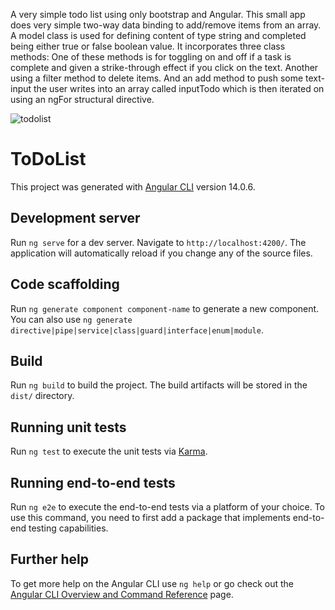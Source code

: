 A very simple todo list using only bootstrap and Angular. This small app does very simple two-way data binding to add/remove items from an array. 
A model class is used for defining content of type string and completed being either true or false boolean value.
It incorporates three class methods: 
One of these methods is for toggling on and off if a task is complete and given a strike-through effect if you click on the text.
Another using a filter method to delete items. 
And an add method to push some text-input the user writes into an array called inputTodo which is then iterated on using an ngFor structural directive.

![todolist](https://user-images.githubusercontent.com/48900828/203200904-04e76c40-eeca-4e53-a4bb-422e991b6673.PNG)

# ToDoList

This project was generated with [Angular CLI](https://github.com/angular/angular-cli) version 14.0.6.

## Development server

Run `ng serve` for a dev server. Navigate to `http://localhost:4200/`. The application will automatically reload if you change any of the source files.

## Code scaffolding

Run `ng generate component component-name` to generate a new component. You can also use `ng generate directive|pipe|service|class|guard|interface|enum|module`.

## Build

Run `ng build` to build the project. The build artifacts will be stored in the `dist/` directory.

## Running unit tests

Run `ng test` to execute the unit tests via [Karma](https://karma-runner.github.io).

## Running end-to-end tests

Run `ng e2e` to execute the end-to-end tests via a platform of your choice. To use this command, you need to first add a package that implements end-to-end testing capabilities.

## Further help

To get more help on the Angular CLI use `ng help` or go check out the [Angular CLI Overview and Command Reference](https://angular.io/cli) page.
